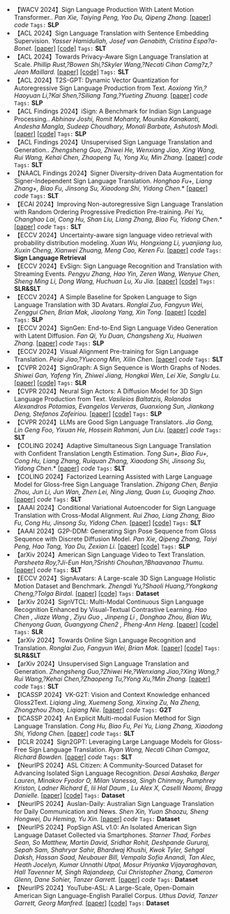 - 【WACV 2024】Sign Language Production With Latent Motion Transformer.. *Pan Xie, Taiying Peng, Yao Du, Qipeng Zhang.* [[paper]](https://openaccess.thecvf.com/content/WACV2024/html/Xie_Sign_Language_Production_With_Latent_Motion_Transformer_WACV_2024_paper.html) *code* `Tags:` **SLP**
- 【ACL 2024】Sign Language Translation with Sentence Embedding Supervision. *Yasser Hamidullah, Josef van Genabith, Cristina Espa?a-Bonet.* [[paper]](https://aclanthology.org/2024.acl-short.40.pdf) [[code]](https://github.com/yhamidullah/sem-slt) `Tags:` **SLT**
- 【ACL 2024】Towards Privacy-Aware Sign Language Translation at Scale. *Phillip Rust,?Bowen Shi,?Skyler Wang,?Necati Cihan Camg?z,?Jean Maillard.* [[paper]](https://arxiv.org/abs/2402.09611) [[code]](https://github.com/facebookresearch/ssvp_slt) `Tags:` **SLT**
- 【ACL 2024】T2S-GPT: Dynamic Vector Quantization for Autoregressive Sign Language Production from Text. *Aoxiong Yin,?Haoyuan Li,?Kai Shen,?Siliang Tang,?Yueting Zhuang.* [[paper]](https://arxiv.org/abs/2406.07119) *code* `Tags:` **SLP**
- 【ACL Findings 2024】iSign: A Benchmark for Indian Sign Language Processing.. *Abhinav Joshi, Romit Mohanty, Mounika Kanakanti, Andesha Mangla, Sudeep Choudhary, Monali Barbate, Ashutosh Modi.* [[paper]](https://aclanthology.org/2024.findings-acl.643/) [[code]](https://exploration-lab.github.io/iSign/) `Tags:` **SLP**
- 【ACL Findings 2024】Unsupervised Sign Language Translation and Generation.. *Zhengsheng Guo, Zhiwei He, Wenxiang Jiao, Xing Wang, Rui Wang, Kehai Chen, Zhaopeng Tu, Yong Xu, Min Zhang.* [[paper]](https://aclanthology.org/2024.findings-acl.835/) *code* `Tags:` **SLT**
- 【NAACL Findings 2024】Signer Diversity-driven Data Augmentation for Signer-Independent Sign Language Translation. *Honghao Fu+, Liang Zhang+, Biao Fu, Jinsong Su, Xiaodong Shi, Yidong Chen*.* [[paper]](https://aclanthology.org/2024.findings-naacl.140/) *code* `Tags:` **SLT**
- 【ECAI 2024】Improving Non-autoregressive Sign Language Translation with Random Ordering Progressive Prediction Pre-training. *Pei Yu, Changhao Lai, Cong Hu, Shan Liu, Liang Zhang, Biao Fu, Yidong Chen*.* [[paper]](nan) *code* `Tags:` **SLT**
- 【ECCV 2024】Uncertainty-aware sign language video retrieval with probability distribution modeling. *Xuan Wu, Hongxiang Li, yuanjiang luo, Xuxin Cheng, Xianwei Zhuang, Meng Cao, Keren Fu.* [[paper]](https://eccv.ecva.net/virtual/2024/poster/1480) *code* `Tags:` **Sign Language Retrieval**
- 【ECCV 2024】EvSign: Sign Language Recognition and Translation with Streaming Events. *Pengyu Zhang, Hao Yin, Zeren Wang, Wenyue Chen, Sheng Ming Li, Dong Wang, Huchuan Lu, Xu Jia.* [[paper]](https://arxiv.org/pdf/2407.12593) [[code]](https://zhang-pengyu.github.io/EVSign/) `Tags:` **SLR&SLT**
- 【ECCV 2024】A Simple Baseline for Spoken Language to Sign Language Translation with 3D Avatars. *Ronglai Zuo, Fangyun Wei, Zenggui Chen, Brian Mak, Jiaolong Yang, Xin Tong.* [[paper]](https://arxiv.org/abs/2401.04730) [[code]](https://github.com/FangyunWei/SLRT) `Tags:` **SLP**
- 【ECCV 2024】SignGen: End-to-End Sign Language Video Generation with Latent Diffusion. *Fan Qi, Yu Duan, Changsheng Xu, Huaiwen Zhang.* [[paper]](https://eccv.ecva.net/virtual/2024/poster/2581) *code* `Tags:` **SLP**
- 【ECCV 2024】Visual Alignment Pre-training for Sign Language Translation. *Peiqi Jiao,?Yuecong Min, Xilin Chen.* [[paper]](-) *code* `Tags:` **SLT**
- 【CVPR 2024】SignGraph: A Sign Sequence is Worth Graphs of Nodes. *Shiwei Gan, Yafeng Yin, Zhiwei Jiang, Hongkai Wen, Lei Xie, Sanglu Lu.* [[paper]](https://openaccess.thecvf.com/content/CVPR2024/papers/Gan_SignGraph_A_Sign_Sequence_is_Worth_Graphs_of_Nodes_CVPR_2024_paper.pdf) [[code]](https://github.com/gswycf/SignGraph) `Tags:` **SLR**
- 【CVPR 2024】Neural Sign Actors: A Diffusion Model for 3D Sign Language Production from Text. *Vasileios Baltatzis, Rolandos Alexandros Potamias, Evangelos Ververas, Guanxiong Sun, Jiankang Deng, Stefanos Zafeiriou.* [[paper]](https://openaccess.thecvf.com/content/CVPR2024/papers/Baltatzis_Neural_Sign_Actors_A_Diffusion_Model_for_3D_Sign_Language_CVPR_2024_paper.pdf) [[code]](https://baltatzisv.github.io/neural-sign-actors/) `Tags:` **SLP**
- 【CVPR 2024】LLMs are Good Sign Language Translators. *Jia Gong, Lin Geng Foo, Yixuan He, Hossein Rahmani, Jun Liu.* [[paper]](https://openaccess.thecvf.com/content/CVPR2024/papers/Gong_LLMs_are_Good_Sign_Language_Translators_CVPR_2024_paper.pdf) *code* `Tags:` **SLT**
- 【COLING 2024】Adaptive Simultaneous Sign Language Translation with Confident Translation Length Estimation. *Tong Sun+, Biao Fu+, Cong Hu, Liang Zhang, Ruiquan Zhang, Xiaodong Shi, Jinsong Su, Yidong Chen*.* [[paper]](https://aclanthology.org/2024.lrec-main.34.pdf) *code* `Tags:` **SLT**
- 【COLING 2024】Factorized Learning Assisted with Large Language Model for Gloss-free Sign Language Translation. *Zhigang Chen, Benjia Zhou, Jun Li, Jun Wan, Zhen Lei, Ning Jiang, Quan Lu, Guoqing Zhao.* [[paper]](https://arxiv.org/pdf/2403.12556) *code* `Tags:` **SLT**
- 【AAAI 2024】Conditional Variational Autoencoder for Sign Language Translation with Cross-Modal Alignment. *Rui Zhao, Liang Zhang, Biao Fu, Cong Hu, Jinsong Su, Yidong Chen.* [[paper]](https://arxiv.org/abs/2312.15645) [[code]](https://github.com/rzhao-zhsq/CV-SLT) `Tags:` **SLT**
- 【AAAI 2024】G2P-DDM: Generating Sign Pose Sequence from Gloss Sequence with Discrete Diffusion Model. *Pan Xie, Qipeng Zhang, Taiyi Peng, Hao Tang, Yao Du, Zexian Li.* [[paper]](https://arxiv.org/abs/2208.09141) [[code]](https://slpdiffusier.github.io/g2p-ddm/) `Tags:` **SLP**
- 【arXiv 2024】American Sign Language Video to Text Translation. *Parsheeta Roy,?Ji-Eun Han,?Srishti Chouhan,?Bhaavanaa Thumu.* [[paper]](https://arxiv.org/abs/2402.07255) *code* `Tags:` **SLT**
- 【ECCV 2024】SignAvatars: A Large-scale 3D Sign Language Holistic Motion Dataset and Benchmark. *Zhengdi Yu,?Shaoli Huang,?Yongkang Cheng,?Tolga Birdal.* [[paper]](https://arxiv.org/pdf/2310.20436) [[code]](https://signavatars.github.io/) `Tags:` **Dataset**
- 【arXiv 2024】SignVTCL: Multi-Modal Continuous Sign Language Recognition Enhanced by Visual-Textual Contrastive Learning. *Hao Chen , Jiaze Wang , Ziyu Guo , Jinpeng Li , Donghao Zhou, Bian Wu, Chenyong Guan, Guangyong Chen2 , Pheng-Ann Heng.* [[paper]](https://browse.arxiv.org/pdf/2401.11847) [[code]](https://socialgoodai.github.io/) `Tags:` **SLR**
- 【arXiv 2024】Towards Online Sign Language Recognition and Translation. *Ronglai Zuo, Fangyun Wei, Brian Mak.* [[paper]](https://browse.arxiv.org/pdf/2401.05336) [[code]](https://github.com/FangyunWei/SLRT) `Tags:` **SLR&SLT**
- 【arXiv 2024】Unsupervised Sign Language Translation and Generation. *Zhengsheng Guo,?Zhiwei He,?Wenxiang Jiao,?Xing Wang,?Rui Wang,?Kehai Chen,?Zhaopeng Tu,?Yong Xu,?Min Zhang.* [[paper]](https://arxiv.org/abs/2402.07726) *code* `Tags:` **SLT**
- 【ICASSP 2024】VK-G2T: Vision and Context Knowledge enhanced Gloss2Text. *Liqiang Jing, Xuemeng Song, Xinxing Zu, Na Zheng, Zhongzhou Zhao, Liqiang Nie.* [[paper]](https://browse.arxiv.org/pdf/2312.10210) *code* `Tags:` **G2T**
- 【ICASSP 2024】An Explicit Multi-modal Fusion Method for Sign Language Translation. *Cong Hu, Biao Fu, Pei Yu, Liang Zhang, Xiaodong Shi, Yidong Chen.* [[paper]](https://www.researchgate.net/publication/379816939_An_Explicit_Multi-Modal_Fusion_Method_for_Sign_Language_Translation) *code* `Tags:` **SLT**
- 【ICLR 2024】Sign2GPT: Leveraging Large Language Models for Gloss-Free Sign Language Translation. *Ryan Wong, Necati Cihan Camgoz, Richard Bowden.* [[paper]](https://openreview.net/forum?id=LqaEEs3UxU) *code* `Tags:` **SLT**
- 【NeurIPS 2024】ASL Citizen: A Community-Sourced Dataset for Advancing Isolated Sign Language Recognition. *Desai Aashaka, Berger Lauren, Minakov Fyodor O, Milan Vanessa, Singh Chinmay, Pumphrey Kriston, Ladner Richard E, Iii Hal Daum  , Lu Alex X, Caselli Naomi, Bragg Danielle.* [[paper]](https://openreview.net/forum?id=zbEYTg2F1U) [[code]](https://www.microsoft.com/en-us/research/project/asl-citizen/) `Tags:` **Dataset**
- 【NeurIPS 2024】Auslan-Daily: Australian Sign Language Translation for Daily Communication and News. *Shen Xin, Yuan Shaozu, Sheng Hongwei, Du Heming, Yu Xin.* [[paper]](https://openreview.net/forum?id=g5v3Ig6WVq) *code* `Tags:` **Dataset**
- 【NeurIPS 2024】PopSign ASL v1.0: An Isolated American Sign Language Dataset Collected via Smartphones. *Starner Thad, Forbes Sean, So Matthew, Martin David, Sridhar Rohit, Deshpande Gururaj, Sepah Sam, Shahryar Sahir, Bhardwaj Khushi, Kwok Tyler, Sehgal Daksh, Hassan Saad, Neubauer Bill, Vempala Sofia Anandi, Tan Alec, Heath Jocelyn, Kumar Unnathi Utpal, Mosur Priyanka Vijayaraghavan, Hall Tavenner M, Singh Rajandeep, Cui Christopher Zhang, Cameron Glenn, Dane Sohier, Tanzer Garrett.* [[paper]](https://openreview.net/forum?id=yEf8NSqTPu) *code* `Tags:` **Dataset**
- 【NeurIPS 2024】YouTube-ASL: A Large-Scale, Open-Domain American Sign Language-English Parallel Corpus. *Uthus David, Tanzer Garrett, Georg Manfred.* [[paper]](https://openreview.net/forum?id=QEDjXv9OyY) [[code]](https://github.com/google-research/google-research/tree/master/youtube_asl) `Tags:` **Dataset**

